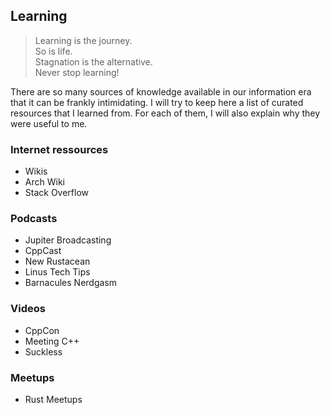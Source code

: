 ## Learning

>Learning is the journey.<br/>
 So is life.<br/>
 Stagnation is the alternative.<br/>
 Never stop learning!

There are so many sources of knowledge available in our information era that it can be frankly intimidating. I will try to keep here a list of curated resources that I learned from. For each of them, I will also explain why they were useful to me.

### Internet ressources

- Wikis
 - Arch Wiki
- Stack Overflow

### Podcasts

- Jupiter Broadcasting
- CppCast
- New Rustacean
- Linus Tech Tips
- Barnacules Nerdgasm

### Videos

- CppCon
- Meeting C++
- Suckless

### Meetups

- Rust Meetups
